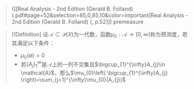 > ([[Real Analysis - 2nd Edition (Gerald B. Folland) (.pdf#page=52&selection=85,0,85,10&color=important|Real Analysis - 2nd Edition (Gerald B. Folland) (, p.52]])
> premeasure

>[!Definition] 设$\mathcal{A}\subset \mathcal{P}(X)$为一代数，函数$\mu_{0}:\mathcal{A}\to[0,\infty]$称为预测度，若其满足以下条件：
>- $\mu_{0}(\emptyset)=0$
>- 若$\{ A_{j} \}_{1}^{\infty}$是$\mathcal{A}$上的一列不交集且$\bigcup_{1}^{\infty}A_{j}\in \mathcal{A}$，那么$\mu_{0}\left( \bigcup_{1}^{\infty}A_{j} \right)=\sum_{j=1}^{\infty}\mu_{0}(A_{j})$

